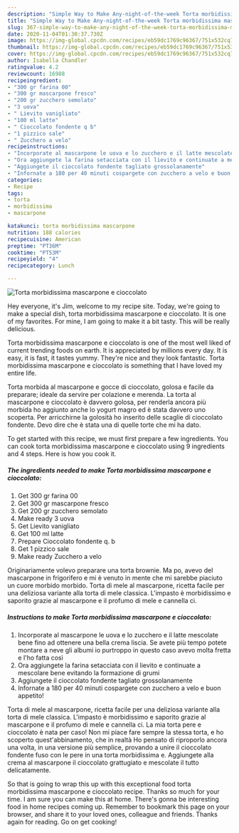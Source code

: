 ```yaml
---
description: "Simple Way to Make Any-night-of-the-week Torta morbidissima mascarpone e cioccolato"
title: "Simple Way to Make Any-night-of-the-week Torta morbidissima mascarpone e cioccolato"
slug: 367-simple-way-to-make-any-night-of-the-week-torta-morbidissima-mascarpone-e-cioccolato
date: 2020-11-04T01:30:37.730Z
image: https://img-global.cpcdn.com/recipes/eb59dc1769c96367/751x532cq70/torta-morbidissima-mascarpone-e-cioccolato-recipe-main-photo.jpg
thumbnail: https://img-global.cpcdn.com/recipes/eb59dc1769c96367/751x532cq70/torta-morbidissima-mascarpone-e-cioccolato-recipe-main-photo.jpg
cover: https://img-global.cpcdn.com/recipes/eb59dc1769c96367/751x532cq70/torta-morbidissima-mascarpone-e-cioccolato-recipe-main-photo.jpg
author: Isabella Chandler
ratingvalue: 4.2
reviewcount: 16988
recipeingredient:
- "300 gr farina 00"
- "300 gr mascarpone fresco"
- "200 gr zucchero semolato"
- "3 uova"
- " Lievito vanigliato"
- "100 ml latte"
- " Cioccolato fondente q b"
- "1 pizzico sale"
- " Zucchero a velo"
recipeinstructions:
- "Incorporate al mascarpone le uova e lo zucchero e il latte mescolate bene fino ad ottenere una bella crema liscia. Se avete più tempo potete montare a neve gli albumi io purtroppo in questo caso avevo molta fretta e l&#39;ho fatta così"
- "Ora aggiungete la farina setacciata con il lievito e continuate a mescolare bene evitando la formazione di grumi"
- "Aggiungete il cioccolato fondente tagliato grossolanamente"
- "Infornate a 180 per 40 minuti cospargete con zucchero a velo e buon appetito!"
categories:
- Recipe
tags:
- torta
- morbidissima
- mascarpone

katakunci: torta morbidissima mascarpone 
nutrition: 188 calories
recipecuisine: American
preptime: "PT36M"
cooktime: "PT53M"
recipeyield: "4"
recipecategory: Lunch

---
```



![Torta morbidissima mascarpone e cioccolato](https://img-global.cpcdn.com/recipes/eb59dc1769c96367/751x532cq70/torta-morbidissima-mascarpone-e-cioccolato-recipe-main-photo.jpg)

Hey everyone, it's Jim, welcome to my recipe site. Today, we're going to make a special dish, torta morbidissima mascarpone e cioccolato. It is one of my favorites. For mine, I am going to make it a bit tasty. This will be really delicious.

Torta morbidissima mascarpone e cioccolato is one of the most well liked of current trending foods on earth. It is appreciated by millions every day. It is easy, it is fast, it tastes yummy. They're nice and they look fantastic. Torta morbidissima mascarpone e cioccolato is something that I have loved my entire life.

Torta morbida al mascarpone e gocce di cioccolato, golosa e facile da preparare; ideale da servire per colazione e merenda. La torta al mascarpone e cioccolato è davvero golosa, per renderla ancora più morbida ho aggiunto anche lo yogurt magro ed è stata davvero uno scoperta. Per arricchirne la golosità ho inserito delle scaglie di cioccolato fondente. Devo dire che è stata una di quelle torte che mi ha dato.


To get started with this recipe, we must first prepare a few ingredients. You can cook torta morbidissima mascarpone e cioccolato using 9 ingredients and 4 steps. Here is how you cook it.

<!--inarticleads1-->

##### The ingredients needed to make Torta morbidissima mascarpone e cioccolato:

1. Get 300 gr farina 00
1. Get 300 gr mascarpone fresco
1. Get 200 gr zucchero semolato
1. Make ready 3 uova
1. Get  Lievito vanigliato
1. Get 100 ml latte
1. Prepare  Cioccolato fondente q. b
1. Get 1 pizzico sale
1. Make ready  Zucchero a velo


Originariamente volevo preparare una torta brownie. Ma po, avevo del mascarpone in frigorifero e mi è venuto in mente che mi sarebbe piaciuto un cuore morbido morbido. Torta di mele al mascarpone, ricetta facile per una deliziosa variante alla torta di mele classica. L&#39;impasto è morbidissimo e saporito grazie al mascarpone e il profumo di mele e cannella ci. 

<!--inarticleads2-->

##### Instructions to make Torta morbidissima mascarpone e cioccolato:

1. Incorporate al mascarpone le uova e lo zucchero e il latte mescolate bene fino ad ottenere una bella crema liscia. Se avete più tempo potete montare a neve gli albumi io purtroppo in questo caso avevo molta fretta e l&#39;ho fatta così
1. Ora aggiungete la farina setacciata con il lievito e continuate a mescolare bene evitando la formazione di grumi
1. Aggiungete il cioccolato fondente tagliato grossolanamente
1. Infornate a 180 per 40 minuti cospargete con zucchero a velo e buon appetito!


Torta di mele al mascarpone, ricetta facile per una deliziosa variante alla torta di mele classica. L&#39;impasto è morbidissimo e saporito grazie al mascarpone e il profumo di mele e cannella ci. La mia torta pere e cioccolato è nata per caso! Non mi piace fare sempre la stessa torta, e ho scoperto quest&#39;abbinamento, che in realtà Ho pensato di riproporlo ancora una volta, in una versione più semplice, provando a unire il cioccolato fondente fuso con le pere in una torta morbidissima e. Aggiungete alla crema al mascarpone il cioccolato grattugiato e mescolate il tutto delicatamente. 

So that is going to wrap this up with this exceptional food torta morbidissima mascarpone e cioccolato recipe. Thanks so much for your time. I am sure you can make this at home. There's gonna be interesting food in home recipes coming up. Remember to bookmark this page on your browser, and share it to your loved ones, colleague and friends. Thanks again for reading. Go on get cooking!
